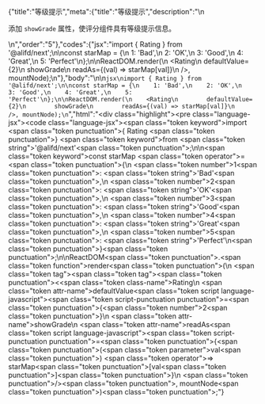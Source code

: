 {"title":"等级提示","meta":{"title":"等级提示","description":"\n<p>添加 <code>showGrade</code> 属性，使评分组件具有等级提示信息。</p>\n","order":"5"},"codes":{"jsx":"import { Rating } from '@alifd/next';\n\nconst starMap = {\n    1: 'Bad',\n    2: 'OK',\n    3: 'Good',\n    4: 'Great',\n    5: 'Perfect'\n};\n\nReactDOM.render(\n    <Rating\n        defaultValue={2}\n        showGrade\n        readAs={(val) => starMap[val]}\n    />, mountNode);\n"},"body":"\n\n````jsx\nimport { Rating } from '@alifd/next';\n\nconst starMap = {\n    1: 'Bad',\n    2: 'OK',\n    3: 'Good',\n    4: 'Great',\n    5: 'Perfect'\n};\n\nReactDOM.render(\n    <Rating\n        defaultValue={2}\n        showGrade\n        readAs={(val) => starMap[val]}\n    />, mountNode);\n````","html":"<script>(function(){'use strict';\n\nvar _next = require('@alifd/next');\n\nvar starMap = {\n    1: 'Bad',\n    2: 'OK',\n    3: 'Good',\n    4: 'Great',\n    5: 'Perfect'\n};\n\nReactDOM.render(React.createElement(_next.Rating, {\n    defaultValue: 2,\n    showGrade: true,\n    readAs: function readAs(val) {\n        return starMap[val];\n    }\n}), mountNode);})()</script><div class=\"highlight\"><pre class=\"language-jsx\"><code class=\"language-jsx\"><span class=\"token keyword\">import</span> <span class=\"token punctuation\">{</span> Rating <span class=\"token punctuation\">}</span> <span class=\"token keyword\">from</span> <span class=\"token string\">'@alifd/next'</span><span class=\"token punctuation\">;</span>\n\n<span class=\"token keyword\">const</span> starMap <span class=\"token operator\">=</span> <span class=\"token punctuation\">{</span>\n    <span class=\"token number\">1</span><span class=\"token punctuation\">:</span> <span class=\"token string\">'Bad'</span><span class=\"token punctuation\">,</span>\n    <span class=\"token number\">2</span><span class=\"token punctuation\">:</span> <span class=\"token string\">'OK'</span><span class=\"token punctuation\">,</span>\n    <span class=\"token number\">3</span><span class=\"token punctuation\">:</span> <span class=\"token string\">'Good'</span><span class=\"token punctuation\">,</span>\n    <span class=\"token number\">4</span><span class=\"token punctuation\">:</span> <span class=\"token string\">'Great'</span><span class=\"token punctuation\">,</span>\n    <span class=\"token number\">5</span><span class=\"token punctuation\">:</span> <span class=\"token string\">'Perfect'</span>\n<span class=\"token punctuation\">}</span><span class=\"token punctuation\">;</span>\n\nReactDOM<span class=\"token punctuation\">.</span><span class=\"token function\">render</span><span class=\"token punctuation\">(</span>\n    <span class=\"token tag\"><span class=\"token tag\"><span class=\"token punctuation\">&lt;</span><span class=\"token class-name\">Rating</span></span>\n        <span class=\"token attr-name\">defaultValue</span><span class=\"token script language-javascript\"><span class=\"token script-punctuation punctuation\">=</span><span class=\"token punctuation\">{</span><span class=\"token number\">2</span><span class=\"token punctuation\">}</span></span>\n        <span class=\"token attr-name\">showGrade</span>\n        <span class=\"token attr-name\">readAs</span><span class=\"token script language-javascript\"><span class=\"token script-punctuation punctuation\">=</span><span class=\"token punctuation\">{</span><span class=\"token punctuation\">(</span><span class=\"token parameter\">val</span><span class=\"token punctuation\">)</span> <span class=\"token operator\">=></span> starMap<span class=\"token punctuation\">[</span>val<span class=\"token punctuation\">]</span><span class=\"token punctuation\">}</span></span>\n    <span class=\"token punctuation\">/></span></span><span class=\"token punctuation\">,</span> mountNode<span class=\"token punctuation\">)</span><span class=\"token punctuation\">;</span></code></pre></div>"}
